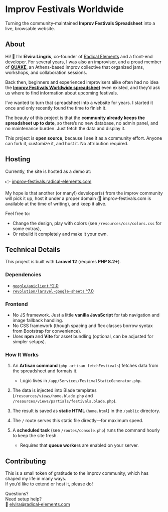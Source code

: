 # Improv Festivals Worldwide

Turning the community-maintained **Improv Festivals Spreadsheet** into a live, browsable website.


## About

Hi! 👋 I’m **Elvira Lingris**, co-founder of [Radical Elements](https://radical-elements.com) and a front-end developer.
For several years, I was also an improviser, and a proud member of **[QUAKE](https://www.facebook.com/groups/336042448891209)**, an Athens-based improv collective that organized jams, workshops, and collaboration sessions.

Back then, beginners and experienced improvisers alike often had no idea the **[Improv Festivals Worldwide spreadsheet](https://docs.google.com/spreadsheets/d/1uIyvbpZsPtWmJZJwSlAEG22A8qcozKmK9WuxRYSIOSY/edit?gid=0#gid=0)** even existed, and they’d ask us where to find information about upcoming festivals.

I’ve wanted to turn that spreadsheet into a website for years. I started it once and only recently found the time to finish it.

The beauty of this project is that the **community already keeps the spreadsheet up to date**, so there’s no new database, no admin panel, and no maintenance burden. Just fetch the data and display it.

This project is **open source**, because I see it as a community effort. Anyone can fork it, customize it, and host it. No attribution required.


## Hosting

Currently, the site is hosted as a demo at:

👉 [improv-festivals.radical-elements.com](https://improv-festivals.radical-elements.com)

My hope is that another (or many!) developer(s) from the improv community will pick it up, host it under a proper domain (👀 improv-festivals.com is available at the time of writing), and keep it alive.

Feel free to:

* Change the design, play with colors (see `/resources/css/colors.css` for some extras),
* Or rebuild it completely and make it your own.


## Technical Details

This project is built with **Laravel 12** (requires **PHP 8.2+**).

### Dependencies

* [`google/apiclient` ^2.0](https://github.com/googleapis/google-api-php-client)
* [`revolution/laravel-google-sheets` ^7.0](https://github.com/revolution/laravel-google-sheets)

### Frontend

* No JS framework. Just a little **vanilla JavaScript** for tab navigation and image fallback handling.
* No CSS framework (though spacing and flex classes borrow syntax from Bootstrap for convenience).
* Uses **npm** and **Vite** for asset bundling (optional, can be adjusted for simpler setups).

### How It Works

1. An **Artisan command** (`php artisan fetchFestivals`) fetches data from the spreadsheet and formats it.

   * Logic lives in `/app/Services/FestivalStaticGenerator.php`.
2. The data is injected into Blade templates (`/resources/views/home.blade.php` and `/resources/views/partials/festivals.blade.php`).
3. The result is saved as **static HTML** (`home.html`) in the `/public` directory.
4. The `/` route serves this static file directly—for maximum speed.
5. A **scheduled task** (see `/routes/console.php`) runs the command hourly to keep the site fresh.

   * Requires that **queue workers** are enabled on your server.


## Contributing

This is a small token of gratitude to the improv community, which has shaped my life in many ways.\
If you’d like to extend or host it, please do!

Questions?\
Need setup help?\
📧 [elvira@radical-elements.com](mailto:elvira@radical-elements.com)

